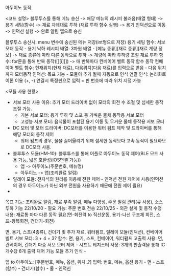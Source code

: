 아두이노 동작

<코드 설명>
블루투스를 통해 메뉴 송신 -> 해당 메뉴의 레시피 불러옴(배열 형태) -> 용기 세팅(함수)
 -> 재료 차례대로 투하 (재료 투하 함수 실행) -> 용기 인덕션으로 이동 -> 인덕션 실행 -> 완료 알림 앱으로 송신
 
블루투스 송신시: menu 변수에 송신된 메뉴 저장(int형으로 저장)
용기 세팅 함수: 서보모터 동작 - 용기 낙하
레시피 배열: 3차원 배열 - [메뉴 종류][재료 종류][재료 계량 정보] -> 재료 종류에 따라 다른 동작으로 투하
                    -> 계량에 따라 투하량 조절
재료 투하 함수: for문을 통해 반복 동작([][i][]) -> 매 반복마다 컨베이어 벨트 동작 함수 동작
컨베이어 벨트 함수: 현재위치(현재 재료), 다음위치(다음 재료)를 입력으로 받음 - 다음 위치까지 모터동작
인덕션: 
목표 기능 - 모듈이 추가 될때 자동으로 인식
연결 인식: 논리회로 이론 이용 (+, -) 연결시 특정핀으로 입력 = 핀 번호에 따라 위치 지정 가능

<모듈 사용 현황>
 - 서보 모터 사용 이유: 추가 모터 드라이버 없이 모터의 회전 수 조절 및 섬세한 동작 조절 가능.
    - 기본 서보 모터: 용기 투하 및 스프 등 가벼운 물체 동작용 서보 모터 
    - 고성능 서보 모터: 음식물이 포함된 용기 이동 및 무거운 물체 동작용 서보 모터
 - DC 모터 및 모터 드라이버: DC모터를 이용한 워터 펌프 제작 및 드라이버를 통해 해당 모터의 동작 제어
    - 워터 펌프의 경우, 물을 끌어올리기 위해 섬세한 동작보다 고속 동작이 필요하므로 DC모터 사용.
 - 블루투스 모듈(HM-10): 블루투스를 통해 어플로 아두이노 동작 제어(BLE 모드 사용 가능, 넓은 호환성(iOS연결 가능))
    - 앱 -> 아두이노(주문번호, 메뉴명)
    - 아두이노 -> 앱(조리완료 알림)
 - 릴레이 모듈: 전자석의 원리를 이용해 전원 제어 - 인덕션 전원 제어에 사용(인덕션의 경우 아두이노가 아닌 외부 전원을 사용하기 때문에 전원 제어 필요)
 - 

목표 기능: 조리완료 알림, 재료 부족 알림, 메뉴 다양성, 주문 밀림 관리(큐 사용), 소스 투하 기능
22/10/20 - 필요 기능: 주문 번호 전송
22/10/25 - 외관 설계 및 동작 수정
    내용: 재료통 마다 다른 동작 필요(면-회전력 to 직선운동, 용기-나선 구조체 회전, 스프-왕복회전, 건더기-회전)

면, 용기, 스프(4종류), 건더기 및 추가 재료, 워터펌프, 릴레이 모듈(인덕션), 컨베이어 벨트
서보 모터: 3 + 4 + 3?
함수: 면, 용기, 스프, 컨베이어, 워터펌프
고출력 사용: 면, 컨베이어, 건더기 
다중 서보 모터 제어 - 시프트 레지스터 사용: 3개의 핀출력을 통해 IC개수당 8개 출력 재어 가능
모듈 추가 인식 - 

앱 to 아두이노: [주문번호, 메뉴, 옵션, 위치..?]
입력: 번호, 메뉴, 옵션
용기 - 면 - 스프(함수) - 건더기(함수) - 물 - 인덕션

